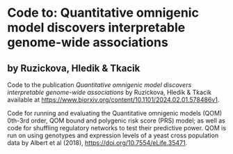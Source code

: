 # Code to: **Quantitative omnigenic model discovers interpretable genome-wide associations** 
## by Ruzickova, Hledik & Tkacik

Code to the publication *Quantitative omnigenic model discovers interpretable genome-wide associations* by Ruzickova, Hledik & Tkacik available at https://www.biorxiv.org/content/10.1101/2024.02.01.578486v1.

Code for running and evaluating the Quantitative omnigenic models (QOM) 0th-3rd order, QOM bound and polygenic risk score (PRS) model; as well as code for shuffling regulatory networks to test their predictive power. QOM is run on using genotypes and expression levels of a yeast cross population data by Albert et al (2018), https://doi.org/10.7554/eLife.35471.
